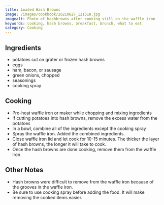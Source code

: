 ```yaml
---
title: Loaded Hash Browns
image: /images/cookbook/20210627_121518.jpg
imagealt: Photo of hashbrowns after cooking still on the waffle iron
keywords: cooking, hash browns, breakfast, brunch, what to eat
category: Cooking
---
```


## Ingredients

* potatoes cut on grater or frozen hash browns
* eggs
* ham, bacon, or sausage
* green onions, chopped
* seasonings
* cooking spray

## Cooking

* Pre-heat waffle iron or maker while chopping and mixing ingredients
* If cutting potatoes into hash browns, remove the excess water from the potatoes
* In a bowl, combine all of the ingredients except the cooking spray
* Spray the waffle iron. Added the combined ingredients. 
* Close waffle iron lid and let cook for 10-15 minutes. The thicker the layer of hash browns, the 
longer it will take to cook. 
* Once the hash browns are done cooking, remove them from the waffle iron.

## Other Notes

* Hash browns were difficult to remove from the waffle iron because of the grooves in the waffle iron. 
* Be sure to use cooking spray before adding the food. It will make removing the cooked items easier.
